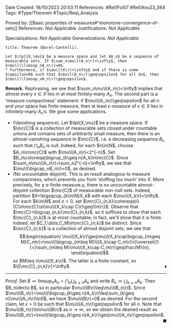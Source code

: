 <div class="topSpace"></div>

Date Created: 18/10/2023 20:03:11
References: #Ref/Fol07 #Ref/Anu23_564
Tags: #Type/Theorem #Topic/Real_Analysis

Proved by: [[Basic properties of measures#^monotone-convergence-of-sets]]
References: <i>Not Applicable</i>
Justifications: <i>Not Applicable</i>

Specializations: <i>Not Applicable</i>
Generalizations: <i>Not Applicable</i>

``` ad-Theorem
title: Theorem (Borel-Cantelli).

Let $\tpl{X,\mu}$ be a measure space and let $A_n$ be a sequence of measurable sets. If $\sum_n\mu\l(A_n\r)<\infty$, then $\mu\l(\limsup_nA_n\r)=0$.
* Furthermore, if $\mu\l(X\r)<\infty$ and if there is some $\epsilon>0$ such that $\mu\l(A_n\r)\geq\epsilon$ for all $n$, then $\mu\l(\limsup_nA_n\r)\geq\epsilon$.

```

<b>Remark.</b> Rephrasing, we see that $\sum_n\mu\l(A_n\r)<\infty$ implies that almost every $x\in X$ lies in at most finitely-many $A_n$. The second part is a ‘measure compactness’ statement: if $\mu\l(A_n\r)\geq\epsilon$ for all $n$ and your space has finite measure, then at least $\epsilon$-measure of $x\in X$ lies in infinitely-many $A_n$’s. We give some applications.
* (Vanishing sequence). Let $\tpl{X,\mu}$ be a measure space. If $\mc{C}$ is a collection of measurable sets closed under countable unions and contains sets of arbitrarily small measure, then there is an almost-vanishing sequence in $\mc{C}$, i.e. a decreasing sequence $B_n$ such that $\bigcap_nB_n$ is null. Indeed, for each $n\in\N$, choose $A_n\in\mc{C}$ with $\mu\l(A_n\r)<2^{-n}$. Set $B_n\coloneqq\bigcup_{k\geq n}A_k\in\mc{C}$. Since $\sum_n\mu\l(A_n\r)=\sum_n2^{-n}<\infty$, we see that $\mu\l(\bigcap_nB_n\r)=0$, as desired.
* (No uncountable disjoint). This is an result analogous to measure compactness, which prevents you from ‘stuffing too much’ into $X$. More precisely, for a $\sigma$-finite measure $\mu$, there is no uncountable almost-disjoint collection $\mc{C}$ of measurable non-null sets. Indeed, partition $X=\bigsqcup_{k\in\N}X_k$ with each $\mu\l(X_k\r)<\infty$. For each $k\in\N$ and $n>0$, set $\mc{C}_{n,k}\coloneqq\l\{C\in\mc{C}\st\mu\l(X_k\cap C\r)\geq1/n\r\}$. Observe that $\mc{C}=\bigcup_{n,k}\mc{C}_{n,k}$, so it suffices to show that each $\mc{C}_{n,k}$ is at-most countable; in fact, we'll show that it is finite. Indeed, let $C_1,\dots,C_M\in\mc{C}_{n,k}$ be distinct. Since $\mc{C}_{n,k}$ is a collection of almost disjoint sets, we see that
$$\begin{equation}
    \mu\l(X_k\r)\geq\mu\l(X_k\cap\bigcup_{m\geq M}C_m\r)=\mu\l(\bigcup_{m\leq M}\l(X_k\cap C_m\r)\r)\overset{!}{=}\sum_{m\leq M}\mu\l(X_k\cap C_m\r)\geq\frac{M}{n},
\end{equation}$$
so $M\leq n\mu\l(X_k\r)$. The latter is a finite constant, so $\l|\mc{C}_{n,k}\r|<\infty$.<span style="float:right;">$\blacklozenge$</span>

---

<i>Proof.</i> Set $B\coloneqq\limsup_nA_n=\bigcap_n\bigcup_{k\geq n}A_k$ and write $B_n\coloneqq\bigcup_{k\geq n}A_k$. Then $B_n\decto B$, so in particular $\mu\l(B\r)\leq\mu\l(B_n\r)$. Since $\mu\l(B_n\r)=\mu\l(\bigcup_{k\geq n}A_k\r)\leq\sum_{k\geq n}\mu\l(A_n\r)\to0$, we have $\mu\l(B\r)=0$ as desired. For the second claim, let $\epsilon>0$ be such that $\mu\l(A_n\r)\geq\epsilon$ for all $n$. Note that $\mu\l(B_n\r)\to\mu\l(B\r)$ as $n\to\infty$, so we obtain the desired result as $\mu\l(B_n\r)=\mu\l(\bigcup_{k\geq n}A_k\r)\geq\mu\l(A_n\r)\geq\epsilon$.<span style="float:right;">$\blacksquare$</span>
